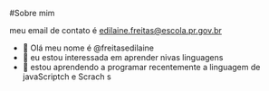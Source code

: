  #Sobre mim
 
  meu email de contato é edilaine.freitas@escola.pr.gov.br
- 👋 Olá meu nome é @freitasedilaine
- 👀 eu estou interessada em aprender nivas linguagens 
- 🌱 estou aprendendo a programar recentemente a linguagem de javaScriptch e Scrach s
